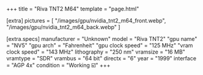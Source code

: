 +++
title     = "Riva TNT2 M64"
template  = "page.html"

[extra]
pictures  = [
  "/images/gpu/nvidia_tnt2_m64_front.webp",
  "/images/gpu/nvidia_tnt2_m64_back.webp"
]

  [extra.specs]
  manufacturer       = "Unknown"
  model              = "Riva TNT2"
  "gpu name"         = "NV5"
  "gpu arch"         = "Fahrenheit"
  "gpu clock speed"  = "125 MHz"
  "vram clock speed" = "143 MHz"
  lithography        = "250 nm"
  vramsize           = "16 MB"
  vramtype           = "SDR"
  vrambus            = "64 bit"
  directx            = "6"
  year               = "1999"
  interface          = "AGP 4x"
  condition          = "Working ☑️"
+++